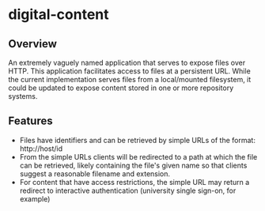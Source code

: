 # digital-content

## Overview

An extremely vaguely named application that serves to expose files over HTTP.  This application facilitates access to
files at a persistent URL.  While the current implementation serves files from a local/mounted filesystem, it could
be updated to expose content stored in one or more repository systems.

## Features

* Files have identifiers and can be retrieved by simple URLs of the format: http://host/id
* From the simple URLs clients will be redirected to a path at which the file can be retrieved, likely containing the 
  file's given name so that clients suggest a reasonable filename and extension.
* For content that have access restrictions, the simple URL may return a redirect to interactive authentication 
  (university single sign-on, for example)


